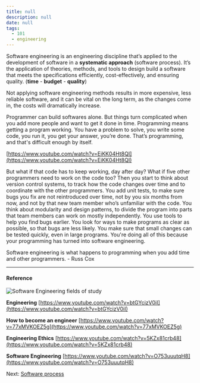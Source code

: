 ```yaml
---
title: null
description: null
date: null
tags:
  - 101
  - engineering
---
```


Software engineering is an engineering discipline that’s applied to the development of software in a **systematic approach** (software process). It’s the application of theories, methods, and tools to design build a software that meets the specifications efficiently, cost-effectively, and ensuring quality. (**time** - **budget** - **quality**)

Not applying software engineering methods results in more expensive, less reliable software, and it can be vital on the long term, as the changes come in, the costs will dramatically increase.

Programmer can build softwares alone. But things turn complicated when you add more people and want to get it done in time. Programming means getting a program working. You have a problem to solve, you write some code, you run it, you get your answer, you’re done. That’s programming, and that's difficult enough by itself.

[https://www.youtube.com/watch?v=EiKK04Ht8QI](https://www.youtube.com/watch?v=EiKK04Ht8QI)

But what if that code has to keep working, day after day? What if five other programmers need to work on the code too? Then you start to think about version control systems, to track how the code changes over time and to coordinate with the other programmers. You add unit tests, to make sure bugs you fix are not reintroduced over time, not by you six months from now, and not by that new team member who’s unfamiliar with the code. You think about modularity and design patterns, to divide the program into parts that team members can work on mostly independently. You use tools to help you find bugs earlier. You look for ways to make programs as clear as possible, so that bugs are less likely. You make sure that small changes can be tested quickly, even in large programs. You're doing all of this because your programming has turned into software engineering.

Software engineering is what happens to programming when you add time and other programmers. - Russ Cox

---

#### Reference

![Software Engineering fields of study](https://s3-ap-southeast-1.amazonaws.com/dwarvesf-outline/uploads/34adb8ba-29bc-4ab8-b128-fea45fade09c/3e894895-6860-4735-b613-38197531fa30/study.png)

**Engineering** [https://www.youtube.com/watch?v=btGYcizV0iI](https://www.youtube.com/watch?v=btGYcizV0iI)

**How to become an engineer** [https://www.youtube.com/watch?v=77xMVKOEZ5g](https://www.youtube.com/watch?v=77xMVKOEZ5g)

**Engineering Ethics** [https://www.youtube.com/watch?v=5KZx81crb48](https://www.youtube.com/watch?v=5KZx81crb48)

**Software Engineering** [https://www.youtube.com/watch?v=O753uuutqH8](https://www.youtube.com/watch?v=O753uuutqH8)

Next: [Software process](https://outline.d.foundation/doc/software-process-OsdIN0Utsh)
